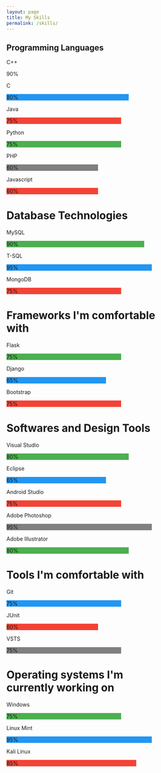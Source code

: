```yaml
---
layout: page
title: My Skills
permalink: /skills/
---
```


<html>
<head>
<meta name="viewport" content="width=device-width, initial-scale=1">
<style>
* {box-sizing: border-box}

.container {
  width: 100%;
  background-color: #ddd;
}

.skills {
  text-align: right;
  padding: 10px;
  color: white;
}

.cpp {width: 90%; background-color: #4CAF50;}
.c {width: 80%; background-color: #2196F3;}
.java {width: 75%; background-color: #f44336;}
.php {width: 60%; background-color: #808080;}
.python {width: 75%; background-color: #4CAF50;}
.javascript {width: 60%; background-color: #f44336;}
.mysql {width: 90%; background-color: #4CAF50;}
.tsql {width: 95%; background-color: #2196F3;}
.mongodb {width: 75%; background-color: #f44336;}
.flask {width: 75%; background-color: #4CAF50;}
.django {width: 65%; background-color: #2196F3;}
.bootstrap {width: 75%; background-color: #f44336;}
.visualstudio {width: 80%; background-color: #4CAF50;}
.eclipse {width: 65%; background-color: #2196F3;}
.androidstudio {width: 75%; background-color: #f44336;}
.photoshop {width: 95%; background-color: #808080;}
.illustrator {width: 80%; background-color: #4CAF50;}
.git {width: 75%; background-color: #2196F3;}
.junit {width: 60%; background-color: #f44336;}
.vsts {width: 75%; background-color: #808080;}
.windows {width: 75%; background-color: #4CAF50;}
.linux {width: 95%; background-color: #2196F3;}
.kali {width: 85%; background-color: #f44336;}
</style>
</head>
<body>

<h2>Programming Languages</h2>
<p>C++</p>
<div class="container">
  <div class="skills cpp">90%</div>
</div>

<p>C</p>
<div class="container">
  <div class="skills c">80%</div>
</div>

<p>Java</p>
<div class="container">
  <div class="skills java">75%</div>
</div>

<p>Python</p>
<div class="container">
  <div class="skills python">75%</div>
</div>

<p>PHP</p>
<div class="container">
  <div class="skills php">60%</div>
</div>

<p>Javascript</p>
<div class="container">
  <div class="skills javascript">60%</div>
</div>

<h1>Database Technologies</h1>
<p>MySQL</p>
<div class="container">
  <div class="skills mysql">90%</div>
</div>
<p>T-SQL</p>
<div class="container">
  <div class="skills tsql">95%</div>
</div>
<p>MongoDB</p>
<div class="container">
  <div class="skills mongodb">75%</div>
</div>

<h1>Frameworks I'm comfortable with</h1>
<p>Flask</p>
<div class="container">
  <div class="skills flask">75%</div>
</div>
<p>Django</p>
<div class="container">
  <div class="skills django">65%</div>
</div>
<p>Bootstrap</p>
<div class="container">
  <div class="skills bootstrap">75%</div>
</div>

<h1> Softwares and Design Tools</h1>
<p>Visual Studio</p>
<div class="container">
  <div class="skills visualstudio">80%</div>
</div>
<p>Eclipse</p>
<div class="container">
  <div class="skills eclipse">65%</div>
</div>
<p>Android Studio</p>
<div class="container">
  <div class="skills androidstudio">75%</div>
</div>
<p>Adobe Photoshop</p>
<div class="container">
  <div class="skills photoshop">95%</div>
</div>
<p>Adobe Illustrator</p>
<div class="container">
  <div class="skills illustrator">80%</div>
</div>
<h1>Tools I'm comfortable with</h1>
<p>Git</p>
<div class="container">
  <div class="skills git">75%</div>
</div>
<p>JUnit</p>
<div class="container">
  <div class="skills junit">60%</div>
</div>
<p>VSTS</p>
<div class="container">
  <div class="skills vsts">75%</div>
</div>

<h1>Operating systems I'm currently working on</h1>
<p>Windows</p>
<div class="container">
  <div class="skills windows">75%</div>
</div>
<p>Linux Mint</p>
<div class="container">
  <div class="skills linux">95%</div>
</div>
<p>Kali Linux</p>
<div class="container">
  <div class="skills kali">85%</div>
</div>
</body>
</html>